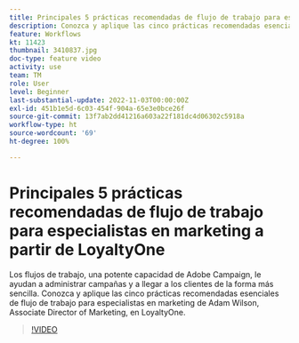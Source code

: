 ```yaml
---
title: Principales 5 prácticas recomendadas de flujo de trabajo para especialistas en marketing a partir de LoyaltyOne
description: Conozca y aplique las cinco prácticas recomendadas esenciales de flujo de trabajo para especialistas en marketing de Adam Wilson, Associate Director of Marketing, en LoyaltyOne.
feature: Workflows
kt: 11423
thumbnail: 3410837.jpg
doc-type: feature video
activity: use
team: TM
role: User
level: Beginner
last-substantial-update: 2022-11-03T00:00:00Z
exl-id: 451b1e5d-6c03-454f-904a-65e3e0bce26f
source-git-commit: 13f7ab2dd41216a603a22f181dc4d06302c5918a
workflow-type: ht
source-wordcount: '69'
ht-degree: 100%

---
```


# Principales 5 prácticas recomendadas de flujo de trabajo para especialistas en marketing a partir de LoyaltyOne

Los flujos de trabajo, una potente capacidad de Adobe Campaign, le ayudan a administrar campañas y a llegar a los clientes de la forma más sencilla. Conozca y aplique las cinco prácticas recomendadas esenciales de flujo de trabajo para especialistas en marketing de Adam Wilson, Associate Director of Marketing, en LoyaltyOne.

>[!VIDEO](https://video.tv.adobe.com/v/3410837?quality=12&learn=on)
